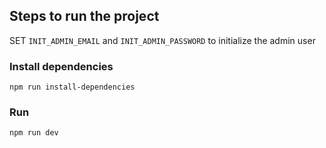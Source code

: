## Steps to run the project 
SET `INIT_ADMIN_EMAIL` and `INIT_ADMIN_PASSWORD` to initialize the admin user

### Install dependencies
`npm run install-dependencies`
### Run
`npm run dev`
